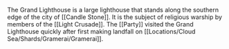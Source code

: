 The Grand Lighthouse is a large lighthouse that stands along the southern edge of the city of [[Candle Stone]]. It is the subject of religious warship by members of the [[Light Crusade]]. The [[Party]] visited the Grand Lighthouse quickly after first making landfall on [[Locations/Cloud Sea/Shards/Gramerai/Gramerai]].